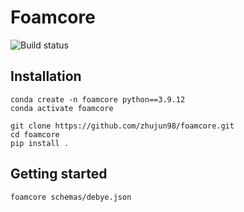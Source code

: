 Foamcore
========

![Build status](https://github.com/zhujun98/foamcore/actions/workflows/python-package.yml/badge.svg)


## Installation

```shell
conda create -n foamcore python==3.9.12
conda activate foamcore

git clone https://github.com/zhujun98/foamcore.git
cd foamcore
pip install .
```

## Getting started

```shell
foamcore schemas/debye.json
```